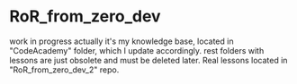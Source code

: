 # RoR_from_zero_dev
work in progress
actually it's my knowledge base, located in "CodeAcademy" folder, which I update accordingly.
rest folders with lessons are just obsolete and must be deleted later.
Real lessons located in "RoR_from_zero_dev_2" repo. 
